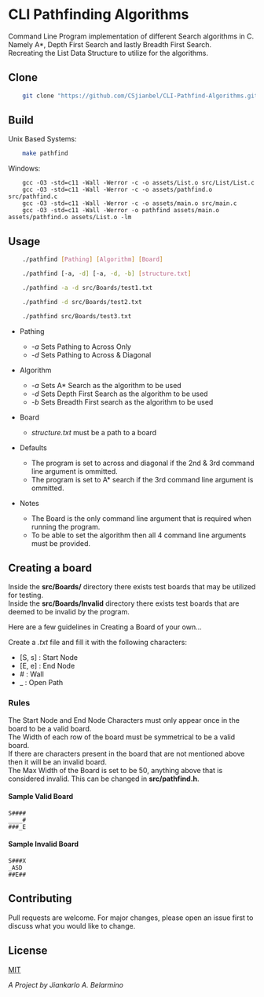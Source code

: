 # CLI Pathfinding Algorithms
 
Command Line Program implementation of different Search algorithms in C.<br />
Namely A*, Depth First Search and lastly Breadth First Search.<br />
Recreating the List Data Structure to utilize for the algorithms.<br /> 

## Clone
```bash
	git clone "https://github.com/CSjianbel/CLI-Pathfind-Algorithms.git"
```

## Build

Unix Based Systems:
```bash
	make pathfind
```

Windows: 
```
	gcc -O3 -std=c11 -Wall -Werror -c -o assets/List.o src/List/List.c
	gcc -O3 -std=c11 -Wall -Werror -c -o assets/pathfind.o src/pathfind.c
	gcc -O3 -std=c11 -Wall -Werror -c -o assets/main.o src/main.c
	gcc -O3 -std=c11 -Wall -Werror -o pathfind assets/main.o assets/pathfind.o assets/List.o -lm
```

## Usage
```bash
	./pathfind [Pathing] [Algorithm] [Board]

	./pathfind [-a, -d] [-a, -d, -b] [structure.txt]

	./pathfind -a -d src/Boards/test1.txt

	./pathfind -d src/Boards/test2.txt

	./pathfind src/Boards/test3.txt
```

* Pathing

	* _-a_ Sets Pathing to Across Only
	* _-d_ Sets Pathing to Across & Diagonal

* Algorithm

	* _-a_ Sets A* Search as the algorithm to be used
	* _-d_ Sets Depth First Search as the algorithm to be used
	* _-b_ Sets Breadth First search as the algorithm to be used

* Board
	
	* _structure.txt_ must be a path to a board

* Defaults
	
	* The program is set to across and diagonal if the 2nd & 3rd command line argument is ommitted.
	* The program is set to A* search if the 3rd command line argument is ommitted.

* Notes

	* The Board is the only command line argument that is required when running the program. 
	* To be able to set the algorithm then all 4 command line arguments must be provided.  

## Creating a board

Inside the __src/Boards/__ directory there exists test boards that may be utilized for testing.<br />
Inside the __src/Boards/Invalid__ directory there exists test boards that are deemed to be invalid by the program.<br />

Here are a few guidelines in Creating a Board of your own...<br />

Create a _.txt_ file and fill it with the following characters:<br />

* [S, s] : Start Node
* [E, e] : End Node
* \# : Wall
* _ : Open Path

### Rules

The Start Node and End Node Characters must only appear once in the board to be a valid board.<br />
The Width of each row of the board must be symmetrical to be a valid board.<br />
If there are characters present in the board that are not mentioned above then it will be an invalid board.<br />
The Max Width of the Board is set to be 50, anything above that is considered invalid. This can be changed in __src/pathfind.h__.<br />

#### Sample Valid Board

```
S####
____#
###_E
```

#### Sample Invalid Board

```
S###X
_ASD
##E##
```

## Contributing

Pull requests are welcome. For major changes, please open an issue first to discuss what you would like to change. 

## License 
[MIT](https://choosealicense.com/licenses/mit/)

*A Project by Jiankarlo A. Belarmino*

